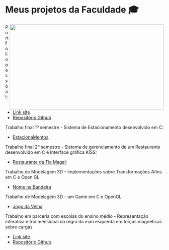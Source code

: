 
# Meus projetos da Faculdade 🎓

<img width="490" height="270" src="https://media.giphy.com/media/l2QE947ecBscZ6Bwc/giphy.gif" align=right>

Portfólio pessoal:
- [Link site](https://angelcomp.github.io/portfolio/)
- [Repositório Github](https://github.com/angelcomp/portfolio)

Trabalho final 1º semestre - Sistema de Estacionamento desenvolvido em C:
- [EstacionaMentos](https://github.com/angelcomp/Projeto_final_LAEDI)

Trabalho final 2º semestre - Sistema de gerenciamento de um Restaurante desenvolvido em C e Interface gráfica KISS:
- [Restaurante da Tia Magali](https://github.com/angelcomp/Projeto_final_LAEDII)

Trabalho de Modelagem 3D - Implementações sobre Transformações Afins em C e Open GL
- [Nome na Bandeira](https://github.com/angelcomp/Nome_Bandeira)

Trabalho de Modelagem 3D - um Game em C e OpenGL
- [Jogo da Velha](https://github.com/angelcomp/Jogo_da_Velha)

Trabalho em parceria com escolas do ensino médio - Representação interativa e tridimensional da regra da mão esquerda em forças magnéticas sobre cargas
- [Link site](https://afpaiva.github.io/magnetismo-CEPOC/)
- [Repositório Github](https://github.com/angelcomp/magnetismo-CEPOC)
